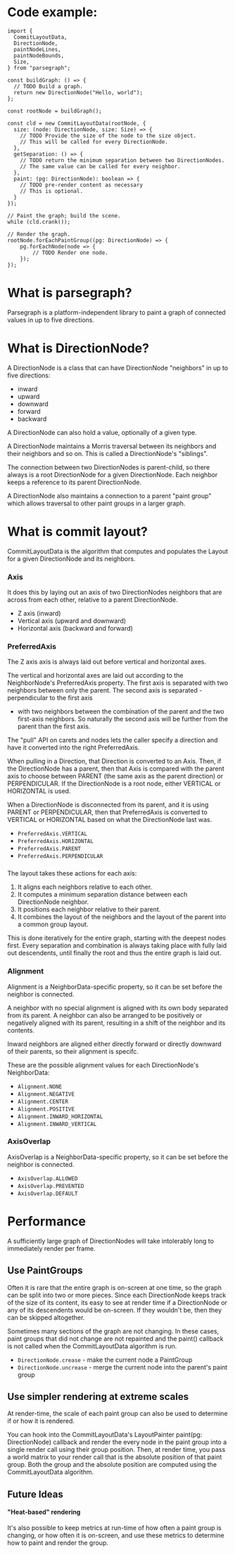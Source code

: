 # Code example:

```
import { 
  CommitLayoutData,
  DirectionNode,
  paintNodeLines,
  paintNodeBounds,
  Size,
} from "parsegraph";

const buildGraph: () => {
  // TODO Build a graph.
  return new DirectionNode("Hello, world");
};

const rootNode = buildGraph();

const cld = new CommitLayoutData(rootNode, {
  size: (node: DirectionNode, size: Size) => {
    // TODO Provide the size of the node to the size object.
    // This will be called for every DirectionNode.
  },
  getSeparation: () => {
    // TODO return the minimum separation between two DirectionNodes.
    // The same value can be called for every neighbor.
  },
  paint: (pg: DirectionNode): boolean => {
    // TODO pre-render content as necessary
    // This is optional.
  }
});

// Paint the graph; build the scene.
while (cld.crank());

// Render the graph.
rootNode.forEachPaintGroup((pg: DirectionNode) => {
	pg.forEachNode(node => {
		// TODO Render one node.
	});
});

```

# What is parsegraph?

Parsegraph is a platform-independent library to paint a graph of connected
values in up to five directions.

# What is DirectionNode?

A DirectionNode is a class that can have DirectionNode "neighbors" in up to five
directions:

- inward
- upward
- downward
- forward
- backward

A DirectionNode can also hold a value, optionally of a given type.

A DirectionNode maintains a Morris traversal between its neighbors and their
neighbors and so on. This is called a DirectionNode's "siblings".

The connection between two DirectionNodes is parent-child, so there always is a
root DirectionNode for a given DirectionNode. Each neighbor keeps a reference
to its parent DirectionNode.

A DirectionNode also maintains a connection to a parent "paint group" which
allows traversal to other paint groups in a larger graph.

# What is commit layout?

CommitLayoutData is the algorithm that computes and populates the Layout for a
given DirectionNode and its neighbors.

### Axis

It does this by laying out an axis of two DirectionNodes neighbors that are
across from each other, relative to a parent DirectionNode.

* Z axis (inward)
* Vertical axis (upward and downward)
* Horizontal axis (backward and forward)

### PreferredAxis

The Z axis axis is always laid out before vertical and horizontal axes.

The vertical and horizontal axes are laid out according to the NeighborNode's
PreferredAxis property. The first axis is separated with two neighbors between
only the parent. The second axis is separated - perpendicular to the first axis
- with two neighbors between the combination of the parent and the two
first-axis neighbors. So naturally the second axis will be further from the
parent than the first axis.

The "pull" API on carets and nodes lets the caller specify a direction and
have it converted into the right PreferredAxis.

When pulling in a Direction, that Direction is converted to an Axis. Then, if
the DirectionNode has a parent, then that Axis is compared with the parent axis
to choose between PARENT (the same axis as the parent direction) or
PERPENDICULAR. If the DirectionNode is a root node, either VERTICAL or
HORIZONTAL is used.

When a DirectionNode is disconnected from its parent, and it is using PARENT or
PERPENDICULAR, then that PreferredAxis is converted to VERTICAL or HORIZONTAL
based on what the DirectionNode last was.

* `PreferredAxis.VERTICAL`
* `PreferredAxis.HORIZONTAL`
* `PreferredAxis.PARENT`
* `PreferredAxis.PERPENDICULAR`

###

The layout takes these actions for each axis:

1. It aligns each neighbors relative to each other.
2. It computes a minimum separation distance between each DirectionNode neighbor.
3. It positions each neighbor relative to their parent.
4. It combines the layout of the neighbors and the layout of the parent into a
common group layout.

This is done iteratively for the entire graph, starting with the deepest nodes
first. Every separation and combination is always taking place with fully laid
out descendents, until finally the root and thus the entire graph is laid out.

### Alignment

Alignment is a NeighborData-specific property, so it can be set before the neighbor
is connected.

A neighbor with no special alignment is aligned with its own body separated
from its parent. A neighbor can also be arranged to be positively or negatively
aligned with its parent, resulting in a shift of the neighbor and its contents.

Inward neighbors are aligned either directly forward or directly downward of
their parents, so their alignment is specifc.

These are the possible alignment values for each DirectionNode's NeighborData:

* `Alignment.NONE`
* `Alignment.NEGATIVE`
* `Alignment.CENTER`
* `Alignment.POSITIVE`
* `Alignment.INWARD_HORIZONTAL`
* `Alignment.INWARD_VERTICAL`




### AxisOverlap

AxisOverlap is a NeighborData-specific property, so it can be set before the neighbor
is connected.

* `AxisOverlap.ALLOWED`
* `AxisOverlap.PREVENTED`
* `AxisOverlap.DEFAULT`

# Performance

A sufficiently large graph of DirectionNodes will take intolerably long to
immediately render per frame.

## Use PaintGroups

Often it is rare that the entire graph is on-screen at one time, so the graph
can be split into two or more pieces. Since each DirectionNode keeps track of
the size of its content, its easy to see at render time if a DirectionNode or
any of its descendents would be on-screen. If they wouldn't be, then they can
be skipped altogether.

Sometimes many sections of the graph are not changing. In these cases, paint
groups that did not change are not repainted and the paint() callback is not
called when the CommitLayoutData algorithm is run.

* `DirectionNode.crease` - make the current node a PaintGroup
* `DirectionNode.uncrease` - merge the current node into the parent's paint group


## Use simpler rendering at extreme scales

At render-time, the scale of each paint group can also be used to determine if
or how it is rendered.

You can hook into the CommitLayoutData's LayoutPainter paint(pg: DirectionNode)
callback and render the every node in the paint group into a single render call
using their group position. Then, at render time, you pass a world matrix to
your render call that is the absolute position of that paint group. Both the
group and the absolute position are computed using the CommitLayoutData
algorithm.

## Future Ideas

#### "Heat-based" rendering

It's also possible to keep metrics at run-time of how often a paint group is
changing, or how often it is on-screen, and use these metrics to determine how
to paint and render the group.

